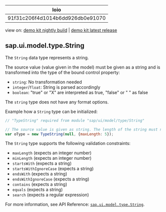 <!-- loio91f31c206f4d1014b6dd926db0e91070 -->

| loio |
| -----|
| 91f31c206f4d1014b6dd926db0e91070 |

<div id="loio">

view on: [demo kit nightly build](https://openui5nightly.hana.ondemand.com/topic/91f31c206f4d1014b6dd926db0e91070) | [demo kit latest release](https://sdk.openui5.org/topic/91f31c206f4d1014b6dd926db0e91070)</div>

## sap.ui.model.type.String

The `String` data type represents a string.

The source value \(value given in the model\) must be given as a string and is transformed into the type of the bound control property:

-    `string`: No transformation needed
-    `integer`/`float`: String is parsed accordingly
-   `boolean`: "true" or "X" are interpreted as true, "false" or " " as false

The `string` type does not have any format options.

Example how a `String` type can be initialized:

```js
// "TypeString" required from module "sap/ui/model/type/String"

// The source value is given as string. The length of the string must not be greater than 5.
var oType = new TypeString(null, {maxLength: 5});
```

The `String` type supports the following validation constraints:

-   `maxLength` \(expects an integer number\)
-   `minLength` \(expects an integer number\)
-   `startsWith` \(expects a string\)
-   `startsWithIgnoreCase` \(expects a string\)
-   `endsWith` \(expects a string\)
-   `endsWithIgnoreCase` \(expects a string\)
-   `contains` \(expects a string\)
-   `equals` \(expects a string\)
-   `search` \(expects a regular expression\)

For more information, see API Reference: [`sap.ui.model.type.String`](https://sdk.openui5.org/api/sap.ui.model.type.String).

